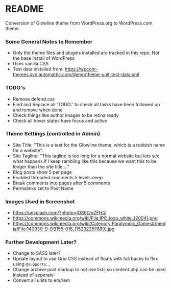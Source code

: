 # README #

Conversion of Glowline theme from WordPress.org to WordPress.com theme.

### Some General Notes to Remember ###

* Only the theme files and plugins installed are tracked in this repo. Not the base install of WordPress
* Uses vanilla CSS
* Test data installed from: https://wpcom-themes.svn.automattic.com/demo/theme-unit-test-data.xml

### TODO's ###

* Remove defend.css
* Find and Replace all 'TODO:' to check all tasks have been followed up and remove when done 
* Check things like author images to be retina ready
* Check all hover states have focus and active

### Theme Settings (controlled in Admin) ###

* Site Title: "This is a test for the Glowline theme, which is a rubbish name for a website".
* Site Tagline: "This tagline is too long for a normal website but lets see what happens if I keep rambling like this because we want this to be longer than the site title...."
* Blog posts show 5 per page
* Enabled threaded comments 5 levels deep
* Break comments into pages after 5 comments
* Permalinks set to Post Name

### Images Used in Screenshot ###
* https://unsplash.com/?photo=jOS6t2qZFHQ
* https://commons.wikimedia.org/wiki/File:IPC_logo_white_(2004).png
* https://commons.wikimedia.org/wiki/Category:Paralympic_Games#/media/File:140930-D-DB155-016_(15232257889).jpg

### Further Development Later? ###
* Change to SASS later?
* Update layout to use Grid CSS instead of floats with fall backs to flex using `@supports`...
* Change archive post markup to not use lists so content.php can be used instead of seperate
* Convert all units to em/rem